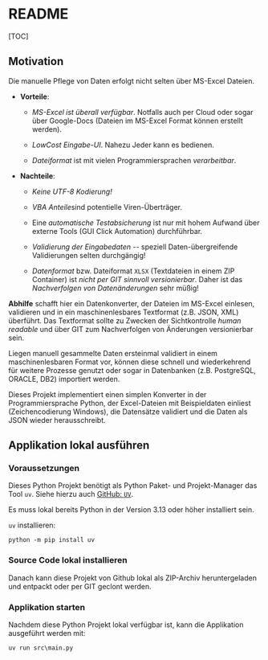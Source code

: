 # README

[TOC]

## Motivation

Die manuelle Pflege von Daten erfolgt nicht selten über MS-Excel Dateien.

*	**Vorteile**:

	*	*MS-Excel ist überall verfügbar*. Notfalls auch per Cloud oder sogar
		über Google-Docs (Dateien im MS-Excel Format können erstellt werden).
	
	*	*LowCost Eingabe-UI*. Nahezu Jeder kann es bedienen.

	*	*Dateiformat* ist mit vielen Programmiersprachen *verarbeitbar*.

*	**Nachteile**:

	*	*Keine UTF-8 Kodierung!*
	
	*	*VBA Anteile*sind potentielle Viren-Überträger.
	
	*	Eine *automatische Testabsicherung* ist nur mit hohem Aufwand über 
		externe Tools (GUI Click Automation) durchführbar.
	
	*	*Validierung der Eingabedaten* -- speziell Daten-übergreifende 
		Validierungen selten durchgängig!
	
	*	*Datenformat* bzw. Dateiformat `XLSX` (Textdateien in einem ZIP Container)
		ist *nicht per GIT sinnvoll versionierbar*. Daher ist das 
		*Nachverfolgen von Datenänderungen* sehr müßig!

**Abhilfe** schafft hier ein Datenkonverter, der Dateien im MS-Excel einlesen, 
validieren und in ein maschinenlesbares Textformat (z.B. JSON, XML) überführt.
Das Textformat sollte zu Zwecken der Sichtkontrolle *human readable* und über
GIT zum Nachverfolgen von Änderungen versionierbar sein.

Liegen manuell gesammelte Daten ersteinmal validiert in einem maschinenlesbaren
Format vor, können diese schnell und wiederkehrend für weitere Prozesse genutzt
oder sogar in Datenbanken (z.B. PostgreSQL, ORACLE, DB2) importiert werden.

Dieses Projekt implementiert einen simplen Konverter in der Programmiersprache
Python, der Excel-Dateien mit Beispieldaten einliest (Zeichencodierung Windows),
die Datensätze validiert und die Daten als JSON wieder herausschreibt.


## Applikation lokal ausführen

### Voraussetzungen

Dieses Python Projekt benötigt als Python Paket- und Projekt-Manager das Tool
`uv`. Siehe hierzu auch [GitHub: `UV`](https://github.com/astral-sh/uv).

Es muss lokal bereits Python in der Version 3.13 oder höher installiert sein.

`uv` installieren:

`python -m pip install uv`


### Source Code lokal installieren

Danach kann diese Projekt von Github lokal als ZIP-Archiv heruntergeladen und 
entpackt oder per GIT geclont werden.


### Applikation starten

Nachdem diese Python Projekt lokal verfügbar ist, kann die Applikation 
ausgeführt werden mit:

`uv run src\main.py`

